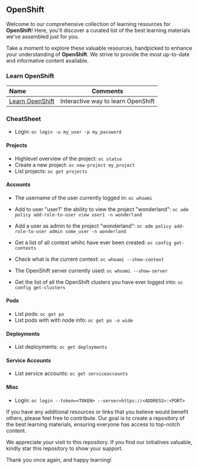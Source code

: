 ## OpenShift

Welcome to our comprehensive collection of learning resources for **OpenShift**! Here, you'll discover a curated list of the best learning materials we've assembled just for you.

Take a moment to explore these valuable resources, handpicked to enhance your understanding of **OpenShift**. We strive to provide the most up-to-date and informative content available.

### Learn OpenShift

Name | Comments
:------ |:--------:
[Learn OpenShift](https://learn.openshift.com) | Interactive way to learn OpenShift

### CheatSheet

* Login: `oc login -u my_user -p my_password`

#### Projects

* Highlevel overview of the project: `oc status`
* Create a new project: `oc new-project my_project`
* List projects: `oc get projects`

#### Accounts

* The username of the user currently logged in: `oc whoami`

* Add to user "user1" the ability to view the project "wonderland": `oc adm policy add-role-to-user view user1 -n wonderland`
* Add a user as admin to the project "wonderland": `oc adm policy add-role-to-user admin some_user -n wonderland`

* Get a list of all context whihc have ever been created: `oc config get-contexts`
* Check what is the current context: `oc whoami --show-context`
* The OpenShift server currently used: `oc whoami --show-server`
* Get the list of all the OpenShift clusters you have ever logged into: `oc config get-clusters`

#### Pods

* List pods: `oc get po`
* List pods with with node info: `oc get po -o wide`

#### Deployments

* List deployments: `oc get deployments`

#### Service Accounts

* List service accounts: `oc get serviceaccounts`

#### Misc

* Login: `oc login --token=<TOKEN> --server=https://<ADDRESS>:<PORT>`

If you have any additional resources or links that you believe would benefit others, please feel free to contribute. Our goal is to create a repository of the best learning materials, ensuring everyone has access to top-notch content.

We appreciate your visit to this repository. If you find our initiatives valuable, kindly star this repository to show your support.

Thank you once again, and happy learning!